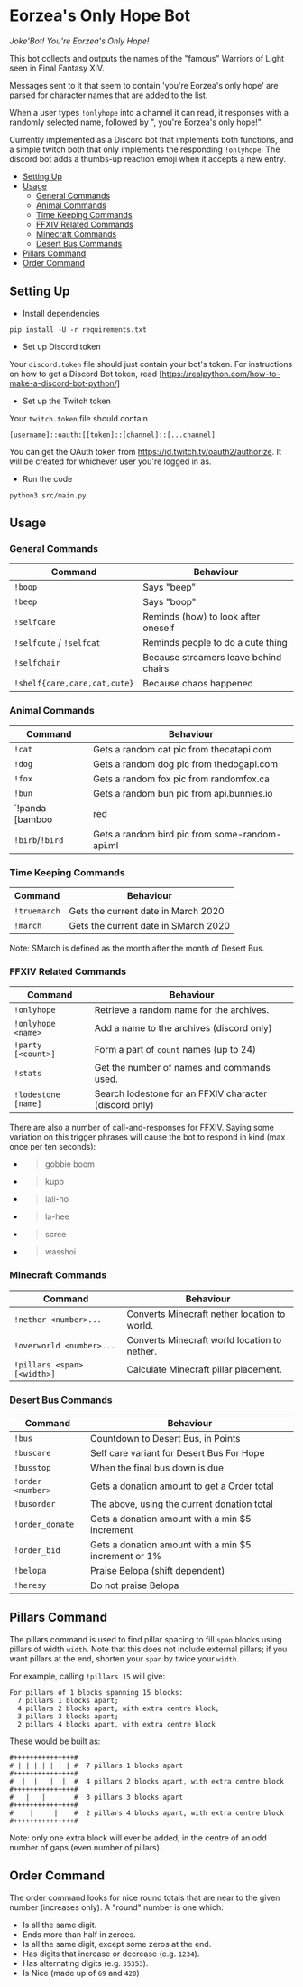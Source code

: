 <!--
SPDX-FileCopyrightText: 2020 Benedict Harcourt <ben.harcourt@harcourtprogramming.co.uk>

SPDX-License-Identifier: CC0-1.0
-->

Eorzea's Only Hope Bot
======================

_Joke'Bot! You're Eorzea's Only Hope!_

This bot collects and outputs the names of the "famous" Warriors of Light
seen in Final Fantasy XIV.

Messages sent to it that seem to contain 'you're Eorzea's only hope' are
parsed for character names that are added to the list.

When a user types `!onlyhope` into a channel it can read, it responses with
a randomly selected name, followed by ", you're Eorzea's only hope!".

Currently implemented as a Discord bot that implements both functions, and
a simple twitch both that only implements the responding `!onlyhope`.
The discord bot adds a thumbs-up reaction emoji when it accepts a new entry.

- [Setting Up](#setting-up)
- [Usage](#usage)
  * [General Commands](#general-commands)
  * [Animal Commands](#animal-commands)
  * [Time Keeping Commands](#time-keeping-commands)
  * [FFXIV Related Commands](#ffxiv-related-commands)
  * [Minecraft Commands](#minecraft-commands)
  * [Desert Bus Commands](#desert-bus-commands)
- [Pillars Command](#pillars-command)
- [Order Command](#order-command)

Setting Up
----------

- Install dependencies

```shell
pip install -U -r requirements.txt
```

- Set up Discord token

Your `discord.token` file should just contain your bot's token.
For instructions on how to get a Discord Bot token, read
[https://realpython.com/how-to-make-a-discord-bot-python/]

- Set up the Twitch token

Your `twitch.token` file should contain
```
[username]::oauth:[[token]::[channel]::[...channel]
```

You can get the OAuth token from https://id.twitch.tv/oauth2/authorize.
It will be created for whichever user you're logged in as.

- Run the code

```shell
python3 src/main.py
```

Usage
-----

### General Commands

| Command                      | Behaviour                             |
|------------------------------|---------------------------------------|
| `!boop`                      | Says "beep"                           |
| `!beep`                      | Says "boop"                           |
| `!selfcare`                  | Reminds (how) to look after oneself   |
| `!selfcute` / `!selfcat`     | Reminds people to do a cute thing     |
| `!selfchair`                 | Because streamers leave behind chairs |
| `!shelf{care,care,cat,cute}` | Because chaos happened                |

### Animal Commands

| Command                     | Behaviour                                     |
|-----------------------------|-----------------------------------------------|
| `!cat`                      | Gets a random cat pic from thecatapi.com      |
| `!dog`                      | Gets a random dog pic from thedogapi.com      |
| `!fox`                      | Gets a random fox pic from randomfox.ca       |
| `!bun`                      | Gets a random bun pic from api.bunnies.io     |
| `!panda [bamboo|red|trash]  | Gets a random panda from some-random-api.ml   |
| `!birb`/`!bird`             | Gets a random bird pic from some-random-api.ml|

### Time Keeping Commands

| Command                     | Behaviour                                     |
|-----------------------------|-----------------------------------------------|
| `!truemarch`                | Gets the current date in March 2020           |
| `!march`                    | Gets the current date in SMarch 2020          |

Note: SMarch is defined as the month after the month of Desert Bus.

### FFXIV Related Commands

| Command                     | Behaviour                                     |
|-----------------------------|-----------------------------------------------|
| `!onlyhope`                 | Retrieve a random name for the archives.      |
| `!onlyhope <name>`          | Add a name to the archives (discord only)     |
| `!party [<count>]`          | Form a part of `count` names (up to 24)       |
| `!stats`                    | Get the number of names and commands used.    |
| `!lodestone [name]`         | Search lodestone for an FFXIV character (discord only) |

There are also a number of call-and-responses for FFXIV. Saying some variation
on this trigger phrases will cause the bot to respond in kind (max once per
ten seconds):

 - > gobbie boom
 - > kupo
 - > lali-ho
 - > la-hee
 - > scree
 - > wasshoi

### Minecraft Commands

| Command                     | Behaviour                                     |
|-----------------------------|-----------------------------------------------|
| `!nether <number>...`       | Converts Minecraft nether location to world.  |
| `!overworld <number>...`    | Converts Minecraft world location to nether.  |
| `!pillars <span> [<width>]` | Calculate Minecraft pillar placement.         |

### Desert Bus Commands

| Command             | Behaviour                                            |
|---------------------|------------------------------------------------------|
| `!bus`              | Countdown to Desert Bus, in Points                   |
| `!buscare`          | Self care variant for Desert Bus For Hope            |
| `!busstop`          | When the final bus down is due                       |
| `!order <number>`   | Gets a donation amount to get a Order total          |
| `!busorder`         | The above, using the current donation total          |
| `!order_donate`     | Gets a donation amount with a min $5 increment       |
| `!order_bid`        | Gets a donation amount with a min $5 increment or 1% |
| `!belopa`           | Praise Belopa (shift dependent)                      |
| `!heresy`           | Do not praise Belopa                                 |

Pillars Command
---------------

The pillars command is used to find pillar spacing to fill `span` blocks
using pillars of width `width`.
Note that this does not include external pillars; if you want pillars at
the end, shorten your `span` by twice your `width`.

For example, calling `!pillars 15` will give:

```
For pillars of 1 blocks spanning 15 blocks:
  7 pillars 1 blocks apart;
  4 pillars 2 blocks apart, with extra centre block;
  3 pillars 3 blocks apart;
  2 pillars 4 blocks apart, with extra centre block
```

These would be built as:

```
#+++++++++++++++#
# | | | | | | | #  7 pillars 1 blocks apart
#+++++++++++++++#
#  |  |   |  |  #  4 pillars 2 blocks apart, with extra centre block
#+++++++++++++++#
#   |   |   |   #  3 pillars 3 blocks apart
#+++++++++++++++#
#    |     |    #  2 pillars 4 blocks apart, with extra centre block
#+++++++++++++++#
```

Note: only one extra block will ever be added, in the centre of an odd number
of gaps (even number of pillars).

Order Command
-------------

The order command looks for nice round totals that are near to the given
number (increases only).
A "round" number is one which:

 - Is all the same digit.
 - Ends more than half in zeroes.
 - Is all the same digit, except some zeros at the end.
 - Has digits that increase or decrease (e.g. `1234`).
 - Has alternating digits (e.g. `35353`).
 - Is Nice (made up of `69` and `420`)
